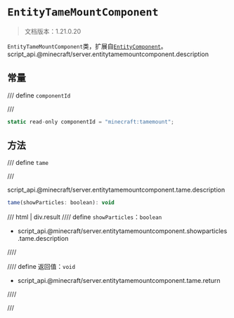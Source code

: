 # `EntityTameMountComponent`

> 文档版本：1.21.0.20

`EntityTameMountComponent`类，扩展自[`EntityComponent`](./entitycomponent.md)。script_api.@minecraft/server.entitytamemountcomponent.description

## 常量

/// define
`componentId`


///

```js
static read-only componentId = "minecraft:tamemount";
```


## 方法

/// define
`tame`


///

script_api.@minecraft/server.entitytamemountcomponent.tame.description

```js
tame(showParticles: boolean): void
```

/// html | div.result
//// define
`showParticles`：`boolean`

- script_api.@minecraft/server.entitytamemountcomponent.showparticles.tame.description


////

//// define
返回值：`void`

- script_api.@minecraft/server.entitytamemountcomponent.tame.return


////

///

